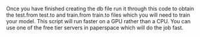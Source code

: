 Once you have finished creating the db file run it through this code to obtain the test.from test.to and train.from train.to files which you will need to train your model.
This script will run faster on a GPU rather than a CPU. You can use one of the free tier servers in paperspace which will do the job fast.
